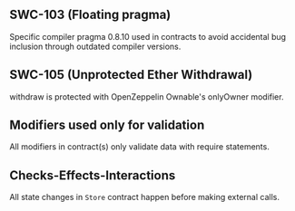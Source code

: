 ## SWC-103 (Floating pragma)
Specific compiler pragma 0.8.10 used in contracts to avoid accidental bug inclusion through outdated compiler versions.

## SWC-105 (Unprotected Ether Withdrawal)
withdraw is protected with OpenZeppelin Ownable's onlyOwner modifier.

## Modifiers used only for validation
All modifiers in contract(s) only validate data with require statements.

## Checks-Effects-Interactions
All state changes in `Store` contract happen before making external calls.
